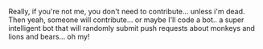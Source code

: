 Really, if you're not me, you don't need to contribute... unless i'm dead.  Then yeah, someone will contribute... or maybe I'll code a bot.. a super intelligent bot that will randomly submit push requests about monkeys and lions and bears... oh my!
